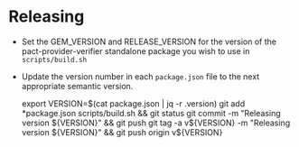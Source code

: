 # Releasing

* Set the GEM_VERSION and RELEASE_VERSION for the version of the pact-provider-verifier standalone package you wish to use in `scripts/build.sh`
* Update the version number in each `package.json` file to the next appropriate semantic version.

    export VERSION=$(cat package.json | jq -r .version)
    git add *package.json scripts/build.sh && git status
    git commit -m "Releasing version ${VERSION}" && git push
    git tag -a v${VERSION} -m "Releasing version ${VERSION}" && git push origin v${VERSION}
